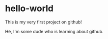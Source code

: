 # hello-world
This is my very first project on github!

Hé, I'm some dude who is learning about github.

